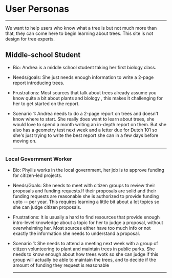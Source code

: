# User Personas
<!--line-->
---

We want to help users who know what a tree is but not much more than that, they can come here to begin learning about trees. This site is not design for tree experts.

## Middle-school Student

<!--list-->

- Bio: Andrea is a middle school student taking her first biology class.
  
- Needs/goals: She just needs enough information to write a 2-page report introducing trees.
 
- Frustrations: Most sources that talk about trees already assume you know quite a bit about plants and biology , this makes it challenging for her to get started on the report.
- Scenario 1: Andrea needs to do a 2-page report on trees and doesn't know where to start. She really does want to learn about trees, she would love to spend a month writing an in-depth report on them. But she also has a geometry  test next week and a letter due for Dutch 101 so she's just trying to write the best report she can in a few days before moving on.
  
  <!--line-->
  ---

### Local Government Worker
<!--list--> 
- Bio: Phyllis works in the local government, her job is to approve funding for citizen-led projects.
- Needs/Goals: She needs to meet with citizen groups to review their proposals and funding requests.If their proposals are solid and their funding requests are reasonable she is authorized to provide funding upto -- per year. This requires learning a little bit about a lot topics so she can judge citizen proposals. 

- Frustrations: It is usually a hard to find resources that provide enough intro-level knowledge about a topic for her to judge a proposal, without overwhelming her. Most sources either have too much info or not exactly the information she needs to understand a proposal.

- Scenario 1: She needs to attend a meeting next week with a group of citizen volunteering to plant and maintain trees in public parks. She needs to know enough about how trees wotk so she can judge if this group will actually be able to maintain the trees, and to decide if the amount of funding they request is reasonable 
  
  <!--line-->
  ---
  
  

  









